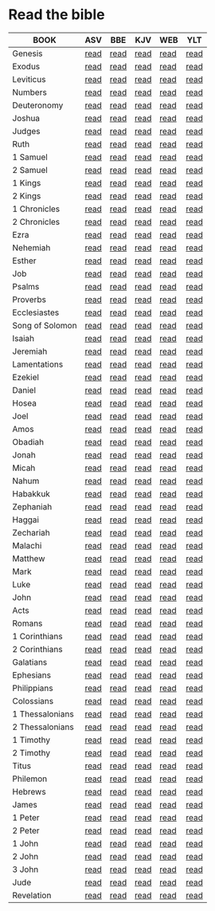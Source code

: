 # Read the bible

| BOOK | ASV| BBE| KJV| WEB| YLT |
|---|---|---|---|---|---|
| Genesis  | [read](txt/ASV/1%20Genesis%20-%20American%20Standard-ASV1901%20(ASV).txt) | [read](txt/BBE/1%20Genesis%20-%20Bible%20in%20Basic%20English%20(BBE).txt) | [read](txt/KJV/1%20Genesis%20-%20King%20James%20Version%20(KJV).txt) | [read](txt/WEB/1%20Genesis%20-%20World%20English%20Bible%20(WEB).txt) | [read](txt/YLT/1%20Genesis%20-%20Young's%20Literal%20Translation%20(YLT).txt)
| Exodus  | [read](txt/ASV/2%20Exodus%20-%20American%20Standard-ASV1901%20(ASV).txt) | [read](txt/BBE/2%20Exodus%20-%20Bible%20in%20Basic%20English%20(BBE).txt) | [read](txt/KJV/2%20Exodus%20-%20King%20James%20Version%20(KJV).txt) | [read](txt/WEB/2%20Exodus%20-%20World%20English%20Bible%20(WEB).txt) | [read](txt/YLT/2%20Exodus%20-%20Young's%20Literal%20Translation%20(YLT).txt)
| Leviticus  | [read](txt/ASV/3%20Leviticus%20-%20American%20Standard-ASV1901%20(ASV).txt) | [read](txt/BBE/3%20Leviticus%20-%20Bible%20in%20Basic%20English%20(BBE).txt) | [read](txt/KJV/3%20Leviticus%20-%20King%20James%20Version%20(KJV).txt) | [read](txt/WEB/3%20Leviticus%20-%20World%20English%20Bible%20(WEB).txt) | [read](txt/YLT/3%20Leviticus%20-%20Young's%20Literal%20Translation%20(YLT).txt)
| Numbers  | [read](txt/ASV/4%20Numbers%20-%20American%20Standard-ASV1901%20(ASV).txt) | [read](txt/BBE/4%20Numbers%20-%20Bible%20in%20Basic%20English%20(BBE).txt) | [read](txt/KJV/4%20Numbers%20-%20King%20James%20Version%20(KJV).txt) | [read](txt/WEB/4%20Numbers%20-%20World%20English%20Bible%20(WEB).txt) | [read](txt/YLT/4%20Numbers%20-%20Young's%20Literal%20Translation%20(YLT).txt)
| Deuteronomy  | [read](txt/ASV/5%20Deuteronomy%20-%20American%20Standard-ASV1901%20(ASV).txt) | [read](txt/BBE/5%20Deuteronomy%20-%20Bible%20in%20Basic%20English%20(BBE).txt) | [read](txt/KJV/5%20Deuteronomy%20-%20King%20James%20Version%20(KJV).txt) | [read](txt/WEB/5%20Deuteronomy%20-%20World%20English%20Bible%20(WEB).txt) | [read](txt/YLT/5%20Deuteronomy%20-%20Young's%20Literal%20Translation%20(YLT).txt)
| Joshua  | [read](txt/ASV/6%20Joshua%20-%20American%20Standard-ASV1901%20(ASV).txt) | [read](txt/BBE/6%20Joshua%20-%20Bible%20in%20Basic%20English%20(BBE).txt) | [read](txt/KJV/6%20Joshua%20-%20King%20James%20Version%20(KJV).txt) | [read](txt/WEB/6%20Joshua%20-%20World%20English%20Bible%20(WEB).txt) | [read](txt/YLT/6%20Joshua%20-%20Young's%20Literal%20Translation%20(YLT).txt)
| Judges  | [read](txt/ASV/7%20Judges%20-%20American%20Standard-ASV1901%20(ASV).txt) | [read](txt/BBE/7%20Judges%20-%20Bible%20in%20Basic%20English%20(BBE).txt) | [read](txt/KJV/7%20Judges%20-%20King%20James%20Version%20(KJV).txt) | [read](txt/WEB/7%20Judges%20-%20World%20English%20Bible%20(WEB).txt) | [read](txt/YLT/7%20Judges%20-%20Young's%20Literal%20Translation%20(YLT).txt)
| Ruth  | [read](txt/ASV/8%20Ruth%20-%20American%20Standard-ASV1901%20(ASV).txt) | [read](txt/BBE/8%20Ruth%20-%20Bible%20in%20Basic%20English%20(BBE).txt) | [read](txt/KJV/8%20Ruth%20-%20King%20James%20Version%20(KJV).txt) | [read](txt/WEB/8%20Ruth%20-%20World%20English%20Bible%20(WEB).txt) | [read](txt/YLT/8%20Ruth%20-%20Young's%20Literal%20Translation%20(YLT).txt)
| 1 Samuel  | [read](txt/ASV/9%201%20Samuel%20-%20American%20Standard-ASV1901%20(ASV).txt) | [read](txt/BBE/9%201%20Samuel%20-%20Bible%20in%20Basic%20English%20(BBE).txt) | [read](txt/KJV/9%201%20Samuel%20-%20King%20James%20Version%20(KJV).txt) | [read](txt/WEB/9%201%20Samuel%20-%20World%20English%20Bible%20(WEB).txt) | [read](txt/YLT/9%201%20Samuel%20-%20Young's%20Literal%20Translation%20(YLT).txt)
| 2 Samuel  | [read](txt/ASV/10%202%20Samuel%20-%20American%20Standard-ASV1901%20(ASV).txt) | [read](txt/BBE/10%202%20Samuel%20-%20Bible%20in%20Basic%20English%20(BBE).txt) | [read](txt/KJV/10%202%20Samuel%20-%20King%20James%20Version%20(KJV).txt) | [read](txt/WEB/10%202%20Samuel%20-%20World%20English%20Bible%20(WEB).txt) | [read](txt/YLT/10%202%20Samuel%20-%20Young's%20Literal%20Translation%20(YLT).txt)
| 1 Kings  | [read](txt/ASV/11%201%20Kings%20-%20American%20Standard-ASV1901%20(ASV).txt) | [read](txt/BBE/11%201%20Kings%20-%20Bible%20in%20Basic%20English%20(BBE).txt) | [read](txt/KJV/11%201%20Kings%20-%20King%20James%20Version%20(KJV).txt) | [read](txt/WEB/11%201%20Kings%20-%20World%20English%20Bible%20(WEB).txt) | [read](txt/YLT/11%201%20Kings%20-%20Young's%20Literal%20Translation%20(YLT).txt)
| 2 Kings  | [read](txt/ASV/12%202%20Kings%20-%20American%20Standard-ASV1901%20(ASV).txt) | [read](txt/BBE/12%202%20Kings%20-%20Bible%20in%20Basic%20English%20(BBE).txt) | [read](txt/KJV/12%202%20Kings%20-%20King%20James%20Version%20(KJV).txt) | [read](txt/WEB/12%202%20Kings%20-%20World%20English%20Bible%20(WEB).txt) | [read](txt/YLT/12%202%20Kings%20-%20Young's%20Literal%20Translation%20(YLT).txt)
| 1 Chronicles  | [read](txt/ASV/13%201%20Chronicles%20-%20American%20Standard-ASV1901%20(ASV).txt) | [read](txt/BBE/13%201%20Chronicles%20-%20Bible%20in%20Basic%20English%20(BBE).txt) | [read](txt/KJV/13%201%20Chronicles%20-%20King%20James%20Version%20(KJV).txt) | [read](txt/WEB/13%201%20Chronicles%20-%20World%20English%20Bible%20(WEB).txt) | [read](txt/YLT/13%201%20Chronicles%20-%20Young's%20Literal%20Translation%20(YLT).txt)
| 2 Chronicles  | [read](txt/ASV/14%202%20Chronicles%20-%20American%20Standard-ASV1901%20(ASV).txt) | [read](txt/BBE/14%202%20Chronicles%20-%20Bible%20in%20Basic%20English%20(BBE).txt) | [read](txt/KJV/14%202%20Chronicles%20-%20King%20James%20Version%20(KJV).txt) | [read](txt/WEB/14%202%20Chronicles%20-%20World%20English%20Bible%20(WEB).txt) | [read](txt/YLT/14%202%20Chronicles%20-%20Young's%20Literal%20Translation%20(YLT).txt)
| Ezra  | [read](txt/ASV/15%20Ezra%20-%20American%20Standard-ASV1901%20(ASV).txt) | [read](txt/BBE/15%20Ezra%20-%20Bible%20in%20Basic%20English%20(BBE).txt) | [read](txt/KJV/15%20Ezra%20-%20King%20James%20Version%20(KJV).txt) | [read](txt/WEB/15%20Ezra%20-%20World%20English%20Bible%20(WEB).txt) | [read](txt/YLT/15%20Ezra%20-%20Young's%20Literal%20Translation%20(YLT).txt)
| Nehemiah  | [read](txt/ASV/16%20Nehemiah%20-%20American%20Standard-ASV1901%20(ASV).txt) | [read](txt/BBE/16%20Nehemiah%20-%20Bible%20in%20Basic%20English%20(BBE).txt) | [read](txt/KJV/16%20Nehemiah%20-%20King%20James%20Version%20(KJV).txt) | [read](txt/WEB/16%20Nehemiah%20-%20World%20English%20Bible%20(WEB).txt) | [read](txt/YLT/16%20Nehemiah%20-%20Young's%20Literal%20Translation%20(YLT).txt)
| Esther  | [read](txt/ASV/17%20Esther%20-%20American%20Standard-ASV1901%20(ASV).txt) | [read](txt/BBE/17%20Esther%20-%20Bible%20in%20Basic%20English%20(BBE).txt) | [read](txt/KJV/17%20Esther%20-%20King%20James%20Version%20(KJV).txt) | [read](txt/WEB/17%20Esther%20-%20World%20English%20Bible%20(WEB).txt) | [read](txt/YLT/17%20Esther%20-%20Young's%20Literal%20Translation%20(YLT).txt)
| Job  | [read](txt/ASV/18%20Job%20-%20American%20Standard-ASV1901%20(ASV).txt) | [read](txt/BBE/18%20Job%20-%20Bible%20in%20Basic%20English%20(BBE).txt) | [read](txt/KJV/18%20Job%20-%20King%20James%20Version%20(KJV).txt) | [read](txt/WEB/18%20Job%20-%20World%20English%20Bible%20(WEB).txt) | [read](txt/YLT/18%20Job%20-%20Young's%20Literal%20Translation%20(YLT).txt)
| Psalms  | [read](txt/ASV/19%20Psalms%20-%20American%20Standard-ASV1901%20(ASV).txt) | [read](txt/BBE/19%20Psalms%20-%20Bible%20in%20Basic%20English%20(BBE).txt) | [read](txt/KJV/19%20Psalms%20-%20King%20James%20Version%20(KJV).txt) | [read](txt/WEB/19%20Psalms%20-%20World%20English%20Bible%20(WEB).txt) | [read](txt/YLT/19%20Psalms%20-%20Young's%20Literal%20Translation%20(YLT).txt)
| Proverbs  | [read](txt/ASV/20%20Proverbs%20-%20American%20Standard-ASV1901%20(ASV).txt) | [read](txt/BBE/20%20Proverbs%20-%20Bible%20in%20Basic%20English%20(BBE).txt) | [read](txt/KJV/20%20Proverbs%20-%20King%20James%20Version%20(KJV).txt) | [read](txt/WEB/20%20Proverbs%20-%20World%20English%20Bible%20(WEB).txt) | [read](txt/YLT/20%20Proverbs%20-%20Young's%20Literal%20Translation%20(YLT).txt)
| Ecclesiastes  | [read](txt/ASV/21%20Ecclesiastes%20-%20American%20Standard-ASV1901%20(ASV).txt) | [read](txt/BBE/21%20Ecclesiastes%20-%20Bible%20in%20Basic%20English%20(BBE).txt) | [read](txt/KJV/21%20Ecclesiastes%20-%20King%20James%20Version%20(KJV).txt) | [read](txt/WEB/21%20Ecclesiastes%20-%20World%20English%20Bible%20(WEB).txt) | [read](txt/YLT/21%20Ecclesiastes%20-%20Young's%20Literal%20Translation%20(YLT).txt)
| Song of Solomon  | [read](txt/ASV/22%20Song%20of%20Solomon%20-%20American%20Standard-ASV1901%20(ASV).txt) | [read](txt/BBE/22%20Song%20of%20Solomon%20-%20Bible%20in%20Basic%20English%20(BBE).txt) | [read](txt/KJV/22%20Song%20of%20Solomon%20-%20King%20James%20Version%20(KJV).txt) | [read](txt/WEB/22%20Song%20of%20Solomon%20-%20World%20English%20Bible%20(WEB).txt) | [read](txt/YLT/22%20Song%20of%20Solomon%20-%20Young's%20Literal%20Translation%20(YLT).txt)
| Isaiah  | [read](txt/ASV/23%20Isaiah%20-%20American%20Standard-ASV1901%20(ASV).txt) | [read](txt/BBE/23%20Isaiah%20-%20Bible%20in%20Basic%20English%20(BBE).txt) | [read](txt/KJV/23%20Isaiah%20-%20King%20James%20Version%20(KJV).txt) | [read](txt/WEB/23%20Isaiah%20-%20World%20English%20Bible%20(WEB).txt) | [read](txt/YLT/23%20Isaiah%20-%20Young's%20Literal%20Translation%20(YLT).txt)
| Jeremiah  | [read](txt/ASV/24%20Jeremiah%20-%20American%20Standard-ASV1901%20(ASV).txt) | [read](txt/BBE/24%20Jeremiah%20-%20Bible%20in%20Basic%20English%20(BBE).txt) | [read](txt/KJV/24%20Jeremiah%20-%20King%20James%20Version%20(KJV).txt) | [read](txt/WEB/24%20Jeremiah%20-%20World%20English%20Bible%20(WEB).txt) | [read](txt/YLT/24%20Jeremiah%20-%20Young's%20Literal%20Translation%20(YLT).txt)
| Lamentations  | [read](txt/ASV/25%20Lamentations%20-%20American%20Standard-ASV1901%20(ASV).txt) | [read](txt/BBE/25%20Lamentations%20-%20Bible%20in%20Basic%20English%20(BBE).txt) | [read](txt/KJV/25%20Lamentations%20-%20King%20James%20Version%20(KJV).txt) | [read](txt/WEB/25%20Lamentations%20-%20World%20English%20Bible%20(WEB).txt) | [read](txt/YLT/25%20Lamentations%20-%20Young's%20Literal%20Translation%20(YLT).txt)
| Ezekiel  | [read](txt/ASV/26%20Ezekiel%20-%20American%20Standard-ASV1901%20(ASV).txt) | [read](txt/BBE/26%20Ezekiel%20-%20Bible%20in%20Basic%20English%20(BBE).txt) | [read](txt/KJV/26%20Ezekiel%20-%20King%20James%20Version%20(KJV).txt) | [read](txt/WEB/26%20Ezekiel%20-%20World%20English%20Bible%20(WEB).txt) | [read](txt/YLT/26%20Ezekiel%20-%20Young's%20Literal%20Translation%20(YLT).txt)
| Daniel  | [read](txt/ASV/27%20Daniel%20-%20American%20Standard-ASV1901%20(ASV).txt) | [read](txt/BBE/27%20Daniel%20-%20Bible%20in%20Basic%20English%20(BBE).txt) | [read](txt/KJV/27%20Daniel%20-%20King%20James%20Version%20(KJV).txt) | [read](txt/WEB/27%20Daniel%20-%20World%20English%20Bible%20(WEB).txt) | [read](txt/YLT/27%20Daniel%20-%20Young's%20Literal%20Translation%20(YLT).txt)
| Hosea  | [read](txt/ASV/28%20Hosea%20-%20American%20Standard-ASV1901%20(ASV).txt) | [read](txt/BBE/28%20Hosea%20-%20Bible%20in%20Basic%20English%20(BBE).txt) | [read](txt/KJV/28%20Hosea%20-%20King%20James%20Version%20(KJV).txt) | [read](txt/WEB/28%20Hosea%20-%20World%20English%20Bible%20(WEB).txt) | [read](txt/YLT/28%20Hosea%20-%20Young's%20Literal%20Translation%20(YLT).txt)
| Joel  | [read](txt/ASV/29%20Joel%20-%20American%20Standard-ASV1901%20(ASV).txt) | [read](txt/BBE/29%20Joel%20-%20Bible%20in%20Basic%20English%20(BBE).txt) | [read](txt/KJV/29%20Joel%20-%20King%20James%20Version%20(KJV).txt) | [read](txt/WEB/29%20Joel%20-%20World%20English%20Bible%20(WEB).txt) | [read](txt/YLT/29%20Joel%20-%20Young's%20Literal%20Translation%20(YLT).txt)
| Amos  | [read](txt/ASV/30%20Amos%20-%20American%20Standard-ASV1901%20(ASV).txt) | [read](txt/BBE/30%20Amos%20-%20Bible%20in%20Basic%20English%20(BBE).txt) | [read](txt/KJV/30%20Amos%20-%20King%20James%20Version%20(KJV).txt) | [read](txt/WEB/30%20Amos%20-%20World%20English%20Bible%20(WEB).txt) | [read](txt/YLT/30%20Amos%20-%20Young's%20Literal%20Translation%20(YLT).txt)
| Obadiah  | [read](txt/ASV/31%20Obadiah%20-%20American%20Standard-ASV1901%20(ASV).txt) | [read](txt/BBE/31%20Obadiah%20-%20Bible%20in%20Basic%20English%20(BBE).txt) | [read](txt/KJV/31%20Obadiah%20-%20King%20James%20Version%20(KJV).txt) | [read](txt/WEB/31%20Obadiah%20-%20World%20English%20Bible%20(WEB).txt) | [read](txt/YLT/31%20Obadiah%20-%20Young's%20Literal%20Translation%20(YLT).txt)
| Jonah  | [read](txt/ASV/32%20Jonah%20-%20American%20Standard-ASV1901%20(ASV).txt) | [read](txt/BBE/32%20Jonah%20-%20Bible%20in%20Basic%20English%20(BBE).txt) | [read](txt/KJV/32%20Jonah%20-%20King%20James%20Version%20(KJV).txt) | [read](txt/WEB/32%20Jonah%20-%20World%20English%20Bible%20(WEB).txt) | [read](txt/YLT/32%20Jonah%20-%20Young's%20Literal%20Translation%20(YLT).txt)
| Micah  | [read](txt/ASV/33%20Micah%20-%20American%20Standard-ASV1901%20(ASV).txt) | [read](txt/BBE/33%20Micah%20-%20Bible%20in%20Basic%20English%20(BBE).txt) | [read](txt/KJV/33%20Micah%20-%20King%20James%20Version%20(KJV).txt) | [read](txt/WEB/33%20Micah%20-%20World%20English%20Bible%20(WEB).txt) | [read](txt/YLT/33%20Micah%20-%20Young's%20Literal%20Translation%20(YLT).txt)
| Nahum  | [read](txt/ASV/34%20Nahum%20-%20American%20Standard-ASV1901%20(ASV).txt) | [read](txt/BBE/34%20Nahum%20-%20Bible%20in%20Basic%20English%20(BBE).txt) | [read](txt/KJV/34%20Nahum%20-%20King%20James%20Version%20(KJV).txt) | [read](txt/WEB/34%20Nahum%20-%20World%20English%20Bible%20(WEB).txt) | [read](txt/YLT/34%20Nahum%20-%20Young's%20Literal%20Translation%20(YLT).txt)
| Habakkuk  | [read](txt/ASV/35%20Habakkuk%20-%20American%20Standard-ASV1901%20(ASV).txt) | [read](txt/BBE/35%20Habakkuk%20-%20Bible%20in%20Basic%20English%20(BBE).txt) | [read](txt/KJV/35%20Habakkuk%20-%20King%20James%20Version%20(KJV).txt) | [read](txt/WEB/35%20Habakkuk%20-%20World%20English%20Bible%20(WEB).txt) | [read](txt/YLT/35%20Habakkuk%20-%20Young's%20Literal%20Translation%20(YLT).txt)
| Zephaniah  | [read](txt/ASV/36%20Zephaniah%20-%20American%20Standard-ASV1901%20(ASV).txt) | [read](txt/BBE/36%20Zephaniah%20-%20Bible%20in%20Basic%20English%20(BBE).txt) | [read](txt/KJV/36%20Zephaniah%20-%20King%20James%20Version%20(KJV).txt) | [read](txt/WEB/36%20Zephaniah%20-%20World%20English%20Bible%20(WEB).txt) | [read](txt/YLT/36%20Zephaniah%20-%20Young's%20Literal%20Translation%20(YLT).txt)
| Haggai  | [read](txt/ASV/37%20Haggai%20-%20American%20Standard-ASV1901%20(ASV).txt) | [read](txt/BBE/37%20Haggai%20-%20Bible%20in%20Basic%20English%20(BBE).txt) | [read](txt/KJV/37%20Haggai%20-%20King%20James%20Version%20(KJV).txt) | [read](txt/WEB/37%20Haggai%20-%20World%20English%20Bible%20(WEB).txt) | [read](txt/YLT/37%20Haggai%20-%20Young's%20Literal%20Translation%20(YLT).txt)
| Zechariah  | [read](txt/ASV/38%20Zechariah%20-%20American%20Standard-ASV1901%20(ASV).txt) | [read](txt/BBE/38%20Zechariah%20-%20Bible%20in%20Basic%20English%20(BBE).txt) | [read](txt/KJV/38%20Zechariah%20-%20King%20James%20Version%20(KJV).txt) | [read](txt/WEB/38%20Zechariah%20-%20World%20English%20Bible%20(WEB).txt) | [read](txt/YLT/38%20Zechariah%20-%20Young's%20Literal%20Translation%20(YLT).txt)
| Malachi  | [read](txt/ASV/39%20Malachi%20-%20American%20Standard-ASV1901%20(ASV).txt) | [read](txt/BBE/39%20Malachi%20-%20Bible%20in%20Basic%20English%20(BBE).txt) | [read](txt/KJV/39%20Malachi%20-%20King%20James%20Version%20(KJV).txt) | [read](txt/WEB/39%20Malachi%20-%20World%20English%20Bible%20(WEB).txt) | [read](txt/YLT/39%20Malachi%20-%20Young's%20Literal%20Translation%20(YLT).txt)
| Matthew  | [read](txt/ASV/40%20Matthew%20-%20American%20Standard-ASV1901%20(ASV).txt) | [read](txt/BBE/40%20Matthew%20-%20Bible%20in%20Basic%20English%20(BBE).txt) | [read](txt/KJV/40%20Matthew%20-%20King%20James%20Version%20(KJV).txt) | [read](txt/WEB/40%20Matthew%20-%20World%20English%20Bible%20(WEB).txt) | [read](txt/YLT/40%20Matthew%20-%20Young's%20Literal%20Translation%20(YLT).txt)
| Mark  | [read](txt/ASV/41%20Mark%20-%20American%20Standard-ASV1901%20(ASV).txt) | [read](txt/BBE/41%20Mark%20-%20Bible%20in%20Basic%20English%20(BBE).txt) | [read](txt/KJV/41%20Mark%20-%20King%20James%20Version%20(KJV).txt) | [read](txt/WEB/41%20Mark%20-%20World%20English%20Bible%20(WEB).txt) | [read](txt/YLT/41%20Mark%20-%20Young's%20Literal%20Translation%20(YLT).txt)
| Luke  | [read](txt/ASV/42%20Luke%20-%20American%20Standard-ASV1901%20(ASV).txt) | [read](txt/BBE/42%20Luke%20-%20Bible%20in%20Basic%20English%20(BBE).txt) | [read](txt/KJV/42%20Luke%20-%20King%20James%20Version%20(KJV).txt) | [read](txt/WEB/42%20Luke%20-%20World%20English%20Bible%20(WEB).txt) | [read](txt/YLT/42%20Luke%20-%20Young's%20Literal%20Translation%20(YLT).txt)
| John  | [read](txt/ASV/43%20John%20-%20American%20Standard-ASV1901%20(ASV).txt) | [read](txt/BBE/43%20John%20-%20Bible%20in%20Basic%20English%20(BBE).txt) | [read](txt/KJV/43%20John%20-%20King%20James%20Version%20(KJV).txt) | [read](txt/WEB/43%20John%20-%20World%20English%20Bible%20(WEB).txt) | [read](txt/YLT/43%20John%20-%20Young's%20Literal%20Translation%20(YLT).txt)
| Acts  | [read](txt/ASV/44%20Acts%20-%20American%20Standard-ASV1901%20(ASV).txt) | [read](txt/BBE/44%20Acts%20-%20Bible%20in%20Basic%20English%20(BBE).txt) | [read](txt/KJV/44%20Acts%20-%20King%20James%20Version%20(KJV).txt) | [read](txt/WEB/44%20Acts%20-%20World%20English%20Bible%20(WEB).txt) | [read](txt/YLT/44%20Acts%20-%20Young's%20Literal%20Translation%20(YLT).txt)
| Romans  | [read](txt/ASV/45%20Romans%20-%20American%20Standard-ASV1901%20(ASV).txt) | [read](txt/BBE/45%20Romans%20-%20Bible%20in%20Basic%20English%20(BBE).txt) | [read](txt/KJV/45%20Romans%20-%20King%20James%20Version%20(KJV).txt) | [read](txt/WEB/45%20Romans%20-%20World%20English%20Bible%20(WEB).txt) | [read](txt/YLT/45%20Romans%20-%20Young's%20Literal%20Translation%20(YLT).txt)
| 1 Corinthians  | [read](txt/ASV/46%201%20Corinthians%20-%20American%20Standard-ASV1901%20(ASV).txt) | [read](txt/BBE/46%201%20Corinthians%20-%20Bible%20in%20Basic%20English%20(BBE).txt) | [read](txt/KJV/46%201%20Corinthians%20-%20King%20James%20Version%20(KJV).txt) | [read](txt/WEB/46%201%20Corinthians%20-%20World%20English%20Bible%20(WEB).txt) | [read](txt/YLT/46%201%20Corinthians%20-%20Young's%20Literal%20Translation%20(YLT).txt)
| 2 Corinthians  | [read](txt/ASV/47%202%20Corinthians%20-%20American%20Standard-ASV1901%20(ASV).txt) | [read](txt/BBE/47%202%20Corinthians%20-%20Bible%20in%20Basic%20English%20(BBE).txt) | [read](txt/KJV/47%202%20Corinthians%20-%20King%20James%20Version%20(KJV).txt) | [read](txt/WEB/47%202%20Corinthians%20-%20World%20English%20Bible%20(WEB).txt) | [read](txt/YLT/47%202%20Corinthians%20-%20Young's%20Literal%20Translation%20(YLT).txt)
| Galatians  | [read](txt/ASV/48%20Galatians%20-%20American%20Standard-ASV1901%20(ASV).txt) | [read](txt/BBE/48%20Galatians%20-%20Bible%20in%20Basic%20English%20(BBE).txt) | [read](txt/KJV/48%20Galatians%20-%20King%20James%20Version%20(KJV).txt) | [read](txt/WEB/48%20Galatians%20-%20World%20English%20Bible%20(WEB).txt) | [read](txt/YLT/48%20Galatians%20-%20Young's%20Literal%20Translation%20(YLT).txt)
| Ephesians  | [read](txt/ASV/49%20Ephesians%20-%20American%20Standard-ASV1901%20(ASV).txt) | [read](txt/BBE/49%20Ephesians%20-%20Bible%20in%20Basic%20English%20(BBE).txt) | [read](txt/KJV/49%20Ephesians%20-%20King%20James%20Version%20(KJV).txt) | [read](txt/WEB/49%20Ephesians%20-%20World%20English%20Bible%20(WEB).txt) | [read](txt/YLT/49%20Ephesians%20-%20Young's%20Literal%20Translation%20(YLT).txt)
| Philippians  | [read](txt/ASV/50%20Philippians%20-%20American%20Standard-ASV1901%20(ASV).txt) | [read](txt/BBE/50%20Philippians%20-%20Bible%20in%20Basic%20English%20(BBE).txt) | [read](txt/KJV/50%20Philippians%20-%20King%20James%20Version%20(KJV).txt) | [read](txt/WEB/50%20Philippians%20-%20World%20English%20Bible%20(WEB).txt) | [read](txt/YLT/50%20Philippians%20-%20Young's%20Literal%20Translation%20(YLT).txt)
| Colossians  | [read](txt/ASV/51%20Colossians%20-%20American%20Standard-ASV1901%20(ASV).txt) | [read](txt/BBE/51%20Colossians%20-%20Bible%20in%20Basic%20English%20(BBE).txt) | [read](txt/KJV/51%20Colossians%20-%20King%20James%20Version%20(KJV).txt) | [read](txt/WEB/51%20Colossians%20-%20World%20English%20Bible%20(WEB).txt) | [read](txt/YLT/51%20Colossians%20-%20Young's%20Literal%20Translation%20(YLT).txt)
| 1 Thessalonians  | [read](txt/ASV/52%201%20Thessalonians%20-%20American%20Standard-ASV1901%20(ASV).txt) | [read](txt/BBE/52%201%20Thessalonians%20-%20Bible%20in%20Basic%20English%20(BBE).txt) | [read](txt/KJV/52%201%20Thessalonians%20-%20King%20James%20Version%20(KJV).txt) | [read](txt/WEB/52%201%20Thessalonians%20-%20World%20English%20Bible%20(WEB).txt) | [read](txt/YLT/52%201%20Thessalonians%20-%20Young's%20Literal%20Translation%20(YLT).txt)
| 2 Thessalonians  | [read](txt/ASV/53%202%20Thessalonians%20-%20American%20Standard-ASV1901%20(ASV).txt) | [read](txt/BBE/53%202%20Thessalonians%20-%20Bible%20in%20Basic%20English%20(BBE).txt) | [read](txt/KJV/53%202%20Thessalonians%20-%20King%20James%20Version%20(KJV).txt) | [read](txt/WEB/53%202%20Thessalonians%20-%20World%20English%20Bible%20(WEB).txt) | [read](txt/YLT/53%202%20Thessalonians%20-%20Young's%20Literal%20Translation%20(YLT).txt)
| 1 Timothy  | [read](txt/ASV/54%201%20Timothy%20-%20American%20Standard-ASV1901%20(ASV).txt) | [read](txt/BBE/54%201%20Timothy%20-%20Bible%20in%20Basic%20English%20(BBE).txt) | [read](txt/KJV/54%201%20Timothy%20-%20King%20James%20Version%20(KJV).txt) | [read](txt/WEB/54%201%20Timothy%20-%20World%20English%20Bible%20(WEB).txt) | [read](txt/YLT/54%201%20Timothy%20-%20Young's%20Literal%20Translation%20(YLT).txt)
| 2 Timothy  | [read](txt/ASV/55%202%20Timothy%20-%20American%20Standard-ASV1901%20(ASV).txt) | [read](txt/BBE/55%202%20Timothy%20-%20Bible%20in%20Basic%20English%20(BBE).txt) | [read](txt/KJV/55%202%20Timothy%20-%20King%20James%20Version%20(KJV).txt) | [read](txt/WEB/55%202%20Timothy%20-%20World%20English%20Bible%20(WEB).txt) | [read](txt/YLT/55%202%20Timothy%20-%20Young's%20Literal%20Translation%20(YLT).txt)
| Titus  | [read](txt/ASV/56%20Titus%20-%20American%20Standard-ASV1901%20(ASV).txt) | [read](txt/BBE/56%20Titus%20-%20Bible%20in%20Basic%20English%20(BBE).txt) | [read](txt/KJV/56%20Titus%20-%20King%20James%20Version%20(KJV).txt) | [read](txt/WEB/56%20Titus%20-%20World%20English%20Bible%20(WEB).txt) | [read](txt/YLT/56%20Titus%20-%20Young's%20Literal%20Translation%20(YLT).txt)
| Philemon  | [read](txt/ASV/57%20Philemon%20-%20American%20Standard-ASV1901%20(ASV).txt) | [read](txt/BBE/57%20Philemon%20-%20Bible%20in%20Basic%20English%20(BBE).txt) | [read](txt/KJV/57%20Philemon%20-%20King%20James%20Version%20(KJV).txt) | [read](txt/WEB/57%20Philemon%20-%20World%20English%20Bible%20(WEB).txt) | [read](txt/YLT/57%20Philemon%20-%20Young's%20Literal%20Translation%20(YLT).txt)
| Hebrews  | [read](txt/ASV/58%20Hebrews%20-%20American%20Standard-ASV1901%20(ASV).txt) | [read](txt/BBE/58%20Hebrews%20-%20Bible%20in%20Basic%20English%20(BBE).txt) | [read](txt/KJV/58%20Hebrews%20-%20King%20James%20Version%20(KJV).txt) | [read](txt/WEB/58%20Hebrews%20-%20World%20English%20Bible%20(WEB).txt) | [read](txt/YLT/58%20Hebrews%20-%20Young's%20Literal%20Translation%20(YLT).txt)
| James  | [read](txt/ASV/59%20James%20-%20American%20Standard-ASV1901%20(ASV).txt) | [read](txt/BBE/59%20James%20-%20Bible%20in%20Basic%20English%20(BBE).txt) | [read](txt/KJV/59%20James%20-%20King%20James%20Version%20(KJV).txt) | [read](txt/WEB/59%20James%20-%20World%20English%20Bible%20(WEB).txt) | [read](txt/YLT/59%20James%20-%20Young's%20Literal%20Translation%20(YLT).txt)
| 1 Peter  | [read](txt/ASV/60%201%20Peter%20-%20American%20Standard-ASV1901%20(ASV).txt) | [read](txt/BBE/60%201%20Peter%20-%20Bible%20in%20Basic%20English%20(BBE).txt) | [read](txt/KJV/60%201%20Peter%20-%20King%20James%20Version%20(KJV).txt) | [read](txt/WEB/60%201%20Peter%20-%20World%20English%20Bible%20(WEB).txt) | [read](txt/YLT/60%201%20Peter%20-%20Young's%20Literal%20Translation%20(YLT).txt)
| 2 Peter  | [read](txt/ASV/61%202%20Peter%20-%20American%20Standard-ASV1901%20(ASV).txt) | [read](txt/BBE/61%202%20Peter%20-%20Bible%20in%20Basic%20English%20(BBE).txt) | [read](txt/KJV/61%202%20Peter%20-%20King%20James%20Version%20(KJV).txt) | [read](txt/WEB/61%202%20Peter%20-%20World%20English%20Bible%20(WEB).txt) | [read](txt/YLT/61%202%20Peter%20-%20Young's%20Literal%20Translation%20(YLT).txt)
| 1 John  | [read](txt/ASV/62%201%20John%20-%20American%20Standard-ASV1901%20(ASV).txt) | [read](txt/BBE/62%201%20John%20-%20Bible%20in%20Basic%20English%20(BBE).txt) | [read](txt/KJV/62%201%20John%20-%20King%20James%20Version%20(KJV).txt) | [read](txt/WEB/62%201%20John%20-%20World%20English%20Bible%20(WEB).txt) | [read](txt/YLT/62%201%20John%20-%20Young's%20Literal%20Translation%20(YLT).txt)
| 2 John  | [read](txt/ASV/63%202%20John%20-%20American%20Standard-ASV1901%20(ASV).txt) | [read](txt/BBE/63%202%20John%20-%20Bible%20in%20Basic%20English%20(BBE).txt) | [read](txt/KJV/63%202%20John%20-%20King%20James%20Version%20(KJV).txt) | [read](txt/WEB/63%202%20John%20-%20World%20English%20Bible%20(WEB).txt) | [read](txt/YLT/63%202%20John%20-%20Young's%20Literal%20Translation%20(YLT).txt)
| 3 John  | [read](txt/ASV/64%203%20John%20-%20American%20Standard-ASV1901%20(ASV).txt) | [read](txt/BBE/64%203%20John%20-%20Bible%20in%20Basic%20English%20(BBE).txt) | [read](txt/KJV/64%203%20John%20-%20King%20James%20Version%20(KJV).txt) | [read](txt/WEB/64%203%20John%20-%20World%20English%20Bible%20(WEB).txt) | [read](txt/YLT/64%203%20John%20-%20Young's%20Literal%20Translation%20(YLT).txt)
| Jude  | [read](txt/ASV/65%20Jude%20-%20American%20Standard-ASV1901%20(ASV).txt) | [read](txt/BBE/65%20Jude%20-%20Bible%20in%20Basic%20English%20(BBE).txt) | [read](txt/KJV/65%20Jude%20-%20King%20James%20Version%20(KJV).txt) | [read](txt/WEB/65%20Jude%20-%20World%20English%20Bible%20(WEB).txt) | [read](txt/YLT/65%20Jude%20-%20Young's%20Literal%20Translation%20(YLT).txt)
| Revelation  | [read](txt/ASV/66%20Revelation%20-%20American%20Standard-ASV1901%20(ASV).txt) | [read](txt/BBE/66%20Revelation%20-%20Bible%20in%20Basic%20English%20(BBE).txt) | [read](txt/KJV/66%20Revelation%20-%20King%20James%20Version%20(KJV).txt) | [read](txt/WEB/66%20Revelation%20-%20World%20English%20Bible%20(WEB).txt) | [read](txt/YLT/66%20Revelation%20-%20Young's%20Literal%20Translation%20(YLT).txt)

